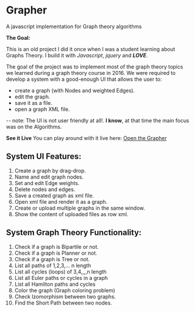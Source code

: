 # Grapher
A javascript implementation for Graph theory algorithms

**The Goal:**

This is an old project I did it once when I was a student learning about Graphs Theory.
I build it with *Javascript*, *jquery* and ***LOVE***. 

The goal of the project was to implement most of the graph theory topics we learned during a graph theory course in 2016.
We were required to develop a system with a good-enough UI that allows the user to:
* create a graph (with Nodes and weighted Edges).
* edit the graph.
* save it as a file.
* open a graph XML file. 
 
-- note: 
The UI is not user friendly at all!.
**I know**, at that time the main focus was on the Algorithms.

**See it Live**
You can play around with it live here: [Open the Grapher](https://ayhamjaradat.github.io/Grapher/)

## System UI Features: 

1. Create a graph by drag-drop.
1. Name and edit graph nodes.
1. Set and edit Edge weights.
1. Delete nodes and edges.
1. Save a created graph as xml file.
1. Open xml file and render it as a graph. 
1. Create or upload multiple graphs in the same window.
1. Show the content of uploaded files as row xml.

## System Graph Theory Functionality:
1. Check if a graph is Bipartile or not.
1. Check if a graph is Planner or not.
1. Check if a graph is Tree or not.
1. List all paths of 1,2,3,... n length
1. List all cycles (loops) of 3,4,,,,n length
1. List all Euler paths or cycles in a graph
1. List all Hamilton paths and cycles
1. Color the graph (Graph coloring problem)
1. Check Izomorphism between two graphs.
1. Find the Short Path between two nodes.


